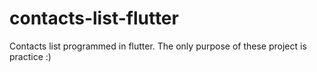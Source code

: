 # contacts-list-flutter
Contacts list programmed in flutter. The only purpose of these project is practice :)
